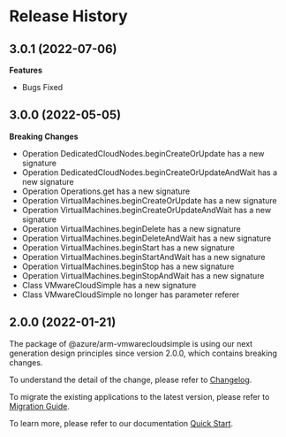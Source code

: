 # Release History
    
## 3.0.1 (2022-07-06)
    
**Features**

  - Bugs Fixed

    
    
## 3.0.0 (2022-05-05)
    
**Breaking Changes**

  - Operation DedicatedCloudNodes.beginCreateOrUpdate has a new signature
  - Operation DedicatedCloudNodes.beginCreateOrUpdateAndWait has a new signature
  - Operation Operations.get has a new signature
  - Operation VirtualMachines.beginCreateOrUpdate has a new signature
  - Operation VirtualMachines.beginCreateOrUpdateAndWait has a new signature
  - Operation VirtualMachines.beginDelete has a new signature
  - Operation VirtualMachines.beginDeleteAndWait has a new signature
  - Operation VirtualMachines.beginStart has a new signature
  - Operation VirtualMachines.beginStartAndWait has a new signature
  - Operation VirtualMachines.beginStop has a new signature
  - Operation VirtualMachines.beginStopAndWait has a new signature
  - Class VMwareCloudSimple has a new signature
  - Class VMwareCloudSimple no longer has parameter referer
    
    
## 2.0.0 (2022-01-21)

The package of @azure/arm-vmwarecloudsimple is using our next generation design principles since version 2.0.0, which contains breaking changes.

To understand the detail of the change, please refer to [Changelog](https://aka.ms/js-track2-changelog).

To migrate the existing applications to the latest version, please refer to [Migration Guide](https://aka.ms/js-track2-migration-guide).

To learn more, please refer to our documentation [Quick Start](https://aka.ms/js-track2-quickstart).
